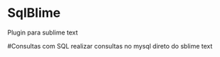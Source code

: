 # SqlBlime
Plugin para sublime text

#Consultas com SQL
realizar consultas no mysql direto do sblime text
